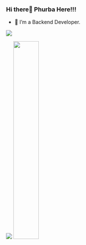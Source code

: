 ### Hi there👋 Phurba Here!!!

<!--
**PhurbaGyalzen/PhurbaGyalzen** is a ✨ _special_ ✨ repository because its `README.md` (this file) appears on your GitHub profile.

Here are some ideas to get you started:

- 🔭 I’m currently working on ...
- 🌱 I’m currently learning ...
- 👯 I’m looking to collaborate on ...
- 🤔 I’m looking for help with ...
- 💬 Ask me about ...
- 📫 How to reach me: ...
- 😄 Pronouns: ...
- ⚡ Fun fact: ...
-->

- 🔭 I’m a Backend Developer.
<p align="left">
<a href="https://github.com/PhurbaGyalzen?tab=followers">
    <img src="https://img.shields.io/github/followers/PhurbaGyalzen?label=Git%20hub&logo=Github&style=for-the-badge" />
</a>
</p>
<p align="left">
  <img src="https://github-readme-stats.vercel.app/api?username=PhurbaGyalzen&show_icons=true&theme=tokyonight&line_height=48" />
  <img width="37.2%" src="https://github-readme-stats.vercel.app/api/top-langs/?username=PhurbaGyalzen&count_private=true&theme=tokyonight">
</p>
